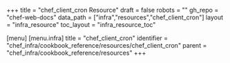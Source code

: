 +++
title = "chef_client_cron Resource"
draft = false
robots = ""
gh_repo = "chef-web-docs"
data_path = ["infra","resources","chef_client_cron"]
layout = "infra_resource"
toc_layout = "infra_resource_toc"

[menu]
  [menu.infra]
    title = "chef_client_cron"
    identifier = "chef_infra/cookbook_reference/resources/chef_client_cron"
    parent = "chef_infra/cookbook_reference/resources"
+++

<!-- The contents of this page are automatically generated from the chef_client_cron.yaml file in the data directory. -->
<!-- To suggest a change, edit the https://github.com/chef/chef/blob/master/lib/chef/resource/chef_client_cron.rb file
      and submit a pull request to the https://github.com/chef/chef repository. -->
